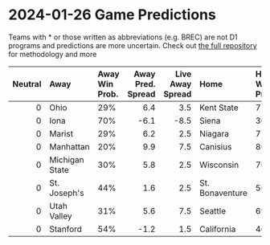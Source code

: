 # 2024-01-26 Game Predictions
Teams with * or those written as abbreviations (e.g. BREC) are not D1 programs and predictions are more uncertain. Check out [the full repository](https://github.com/grdavis/college-basketball-elo) for methodology and more

|   Neutral | Away           | Away Win Prob.   |   Away Pred. Spread |   Live Away Spread | Home            | Home Win Prob.   |   Home Pred. Spread |
|----------:|:---------------|:-----------------|--------------------:|-------------------:|:----------------|:-----------------|--------------------:|
|         0 | Ohio           | 29%              |                 6.4 |                3.5 | Kent State      | 71%              |                -6.4 |
|         0 | Iona           | 70%              |                -6.1 |               -8.5 | Siena           | 30%              |                 6.1 |
|         0 | Marist         | 29%              |                 6.2 |                2.5 | Niagara         | 71%              |                -6.2 |
|         0 | Manhattan      | 20%              |                 9.9 |                7.5 | Canisius        | 80%              |                -9.9 |
|         0 | Michigan State | 30%              |                 5.8 |                2.5 | Wisconsin       | 70%              |                -5.8 |
|         0 | St. Joseph's   | 44%              |                 1.6 |                2.5 | St. Bonaventure | 56%              |                -1.6 |
|         0 | Utah Valley    | 31%              |                 5.6 |                7.5 | Seattle         | 69%              |                -5.6 |
|         0 | Stanford       | 54%              |                -1.2 |                1.5 | California      | 46%              |                 1.2 |
